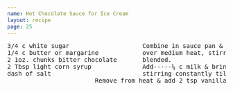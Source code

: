 ```yaml
---
name: Hot Chocolate Sauce for Ice Cream
layout: recipe
page: 25
---
```


<pre>
3/4 c white sugar                    Combine in sauce pan & cook
1/4 c butter or margarine            over medium heat, stirring til
2 1oz. chunks bitter chocolate       blended.
2 Tbsp light corn syrup              Add-----¼ c milk & bring to booil,
dash of salt                         stirring constantly til thickened
                        Remove from heat & add 2 tsp vanilla.
</pre>
